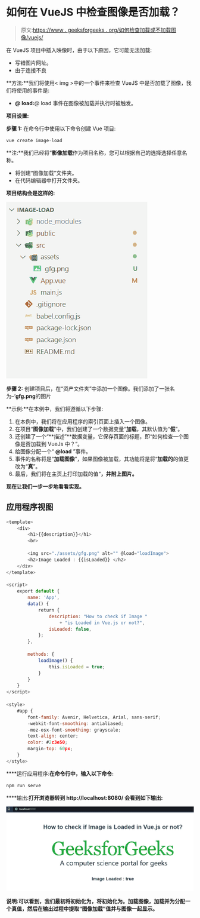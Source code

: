 # 如何在 VueJS 中检查图像是否加载？

> 原文:[https://www . geeksforgeeks . org/如何检查加载或不加载图像/vuejs/](https://www.geeksforgeeks.org/how-to-check-an-image-is-loaded-or-not-in-vuejs/)

在 VueJS 项目中插入映像时，由于以下原因，它可能无法加载:

*   写错图片网址。
*   由于连接不良

**方法:**我们将使用< img >中的一个事件来检查 VueJS 中是否加载了图像，我们将使用的事件是:

*   **@ load:**@ load 事件在图像被加载并执行时被触发。

**项目设置:**

**步骤 1:** 在命令行中使用以下命令创建 Vue 项目:

```js
vue create image-load
```

**注:**我们已经将“**影像加载**作为项目名称，您可以根据自己的选择选择任意名称。

*   将创建“图像加载”文件夹。
*   在代码编辑器中打开文件夹。

**项目结构会是这样的:**

![](img/44d5ec805a03f99a5c82ac3d99092ec7.png)

**步骤 2:** 创建项目后，在“资产文件夹”中添加一个图像。我们添加了一张名为–‘**gfg.png**的图片

**示例:**在本例中，我们将遵循以下步骤:

1.  在本例中，我们将在应用程序的索引页面上插入一个图像。
2.  在项目“**图像加载**”中，我们创建了一个数据变量“**加载**，其默认值为“**假**”。
3.  还创建了一个“**描述”**数据变量，它保存页面的标题，即“如何检查一个图像是否加载到 VueJs 中？”。
4.  给图像分配一个“ **@load** ”事件。
5.  事件的名称将是“**加载图像**”，如果图像被加载，其功能将是将“**加载的**的值更改为“**真**”。
6.  最后，我们将在主页上打印加载的值“**，并附上图片。**

**现在让我们一步一步地看看实现。**

## **应用程序视图**

```js
<template>
    <div>
        <h1>{{description}}</h1>
        <br>

        <img src="./assets/gfg.png" alt="" @load="loadImage">
        <h2>Image Loaded : {{isLoaded}} </h2>
    </div>
</template>

<script>
    export default {
        name: 'App',
        data() {
            return {
                description: "How to check if Image "
                    + "is Loaded in Vue.js or not?",
                isLoaded: false,
            };
        },

        methods: {
            loadImage() {
                this.isLoaded = true;
            }
        }
    }
</script>

<style>
    #app {
        font-family: Avenir, Helvetica, Arial, sans-serif;
        -webkit-font-smoothing: antialiased;
        -moz-osx-font-smoothing: grayscale;
        text-align: center;
        color: #2c3e50;
        margin-top: 60px;
    }
</style>
```

****运行应用程序:**在命令行中，输入以下命令:**

```js
npm run serve
```

****输出:**打开浏览器转到 **http://localhost:8080/** 会看到如下输出:**

**![](img/8f694a106fb2f07f757a6b83d6fc7e80.png)**

****说明:**可以看到，我们最初将**初始化为**，将**初始化为**。加载图像，加载**并为**分配一个**真**值，然后在输出过程中提取“图像加载”值并与图像一起显示。**
